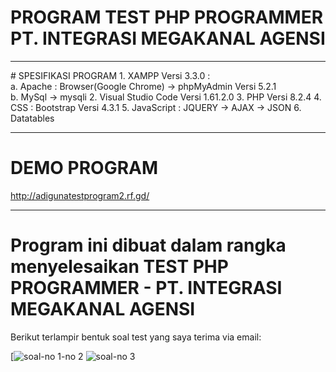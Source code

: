 # PROGRAM TEST PHP PROGRAMMER PT. INTEGRASI MEGAKANAL AGENSI
<hr/><p/>
# SPESIFIKASI PROGRAM
1. XAMPP Versi 3.3.0 : <br>
   a. Apache : Browser(Google Chrome) -> phpMyAdmin Versi 5.2.1 <br>
   b. MySql -> mysqli
2. Visual Studio Code Versi 1.61.2.0
3. PHP Versi 8.2.4
4. CSS : Bootstrap Versi 4.3.1
5. JavaScript : JQUERY -> AJAX -> JSON
6. Datatables
<hr/><p/>

# DEMO PROGRAM
  http://adigunatestprogram2.rf.gd/
<hr/><p/>

# Program ini dibuat dalam rangka menyelesaikan TEST PHP PROGRAMMER - PT. INTEGRASI MEGAKANAL AGENSI <br>
Berikut terlampir bentuk soal test yang saya terima via email:<p>
[![soal-no 1-no 2](https://github.com/adigunawijaya/TEST_PHP_PROGRAMMER-ADIGUNA_WIJAYA/blob/main/assets/images/soal-no.1-no.2.jpg)
![soal-no 3](https://github.com/adigunawijaya/TEST_PHP_PROGRAMMER-ADIGUNA_WIJAYA/blob/main/assets/images/soal-no.3.jpg)
